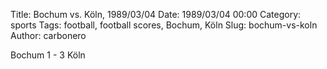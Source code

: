 Title: Bochum vs. Köln, 1989/03/04
Date: 1989/03/04 00:00
Category: sports
Tags: football, football scores, Bochum, Köln
Slug: bochum-vs-koln
Author: carbonero


Bochum 1 - 3 Köln
